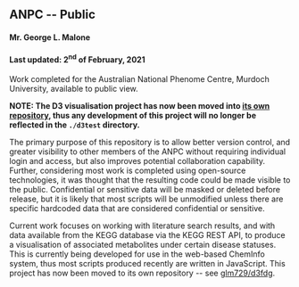 ## ANPC -- Public
#### Mr. George L. Malone
#### Last updated:  2<sup>nd</sup> of February, 2021

Work completed for the Australian National Phenome Centre, Murdoch University,
available to public view.

**NOTE:  The D3 visualisation project has now been moved into [its own
repository](https://github.com/glm729/d3fdg/), thus any development of this
project will no longer be reflected in the `./d3test` directory.**

The primary purpose of this repository is to allow better version control, and
greater visibility to other members of the ANPC without requiring individual
login and access, but also improves potential collaboration capability.
Further, considering most work is completed using open-source technologies, it
was thought that the resulting code could be made visible to the public.
Confidential or sensitive data will be masked or deleted before release, but it
is likely that most scripts will be unmodified unless there are specific
hardcoded data that are considered confidential or sensitive.

Current work focuses on working with literature search results, and with data
available from the KEGG database via the KEGG REST API, to produce a
visualisation of associated metabolites under certain disease statuses.  This
is currently being developed for use in the web-based ChemInfo system, thus
most scripts produced recently are written in JavaScript.  This project has now
been moved to its own repository -- see
[glm729/d3fdg](https://github.com/glm729/d3fdg/).
